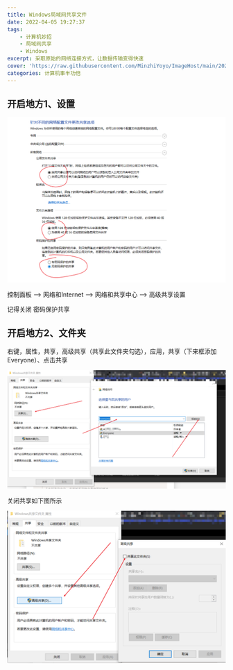 ```yaml
---
title: Windows局域网共享文件
date: 2022-04-05 19:27:37
tags: 
	- 计算机妙招
	- 局域网共享
	- Windows
excerpt: 采取原始的网络连接方式，让数据传输变得快速
cover: 'https://raw.githubusercontent.com/MinzhiYoyo/ImageHost/main/202204051949856.png'
categories: 计算机事半功倍
---
```


## 开启地方1、设置

![image-20220309223046115](https://raw.githubusercontent.com/MinzhiYoyo/ImageHost/main/202204051946490.png)

控制面板 --> 网络和Internet --> 网络和共享中心 --> 高级共享设置

记得关闭 密码保护共享

## 开启地方2、文件夹

右键，属性，共享，高级共享（共享此文件夹勾选），应用，共享（下来框添加Everyone）、点击共享

![image-20220405195030682](https://raw.githubusercontent.com/MinzhiYoyo/ImageHost/main/202204051950781.png)



关闭共享如下图所示

![image-20220405195106733](https://raw.githubusercontent.com/MinzhiYoyo/ImageHost/main/202204051951817.png)

